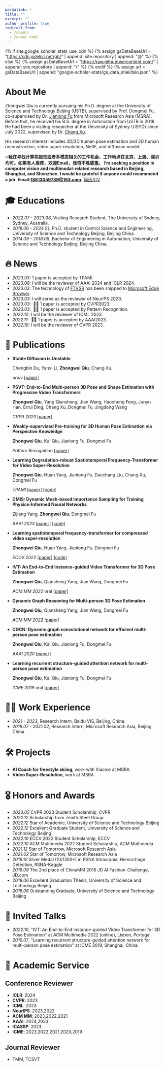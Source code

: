 ```yaml
---
permalink: /
title: ""
excerpt: ""
author_profile: true
redirect_from: 
  - /about/
  - /about.html
---
```


{% if site.google_scholar_stats_use_cdn %}
{% assign gsDataBaseUrl = "https://cdn.jsdelivr.net/gh/" | append: site.repository | append: "@" %}
{% else %}
{% assign gsDataBaseUrl = "https://raw.githubusercontent.com/" | append: site.repository | append: "/" %}
{% endif %}
{% assign url = gsDataBaseUrl | append: "google-scholar-stats/gs_data_shieldsio.json" %}

<span class='anchor' id='about-me'></span>

# About Me
Zhongwei Qiu is currently pursuing his Ph.D. degree at the University of Science and Technology Beijing (USTB), supervised by Prof. Dongmei Fu, co-supervised by Dr. [Jianlong Fu](https://jianlong-fu.github.io/) from Microsoft Research Asia (MSRA). Before that, he received his B.S. degree in Automation from USTB in 2018. He had been a visiting researcher at the University of Sydney (USYD) since July 2022, supervised by Dr. [Chang Xu](http://changxu.xyz/).

His research interest includes 2D/3D human pose estimation and 3D human reconstruction, video super-resolution, NeRF, and diffusion model.

🔥**我在寻找计算机视觉或者多模态相关的工作机会，工作地点在北京、上海、深圳均可。如果有人推荐，欢迎Email，我将不胜感激。
I‘m seeking a position in computer vision and multimodal-related research based in Beijing, Shanghai, and Shenzhen. I would be grateful if anyone could recommend a job. Email:18813059739@163.com.** [简历/CV](https://github.com/qiuzhongwei-USTB/qiuzhongwei-USTB.github.io/blob/main/docs/resume_qiuzhongwei.pdf)

# 🎓︎ Educations
- *2022.07 - 2023.08*, Visiting Research Student, The University of Sydney, Sydney, Australia.
- *2018.06 - 2024.01*, Ph.D. student in Control Science and Engineering, University of Science and Technology Beijing, Beijing China. 
- *2014.09 - 2018.06*, Bachelor of Engineering in Automation, University of Science and Technology Beijing, Beijing China. 

# 🔥 News
- *2023.03*: 1 paper is accepted by TPAMI.
- *2023.08*: I will be the reviewer of AAAI 2024 and ICLR 2024.
- *2023.03*: The technology of [FTVSR](https://github.com/researchmm/FTVSR) has been shipped to [Microsoft Edge Browser](https://blogs.windows.com/msedgedev/2023/03/08/video-super-resolution-in-microsoft-edge/).
- *2023.03*: I will serve as the reviewer of NeurIPS 2023.
- *2023.03*: &nbsp;🎉🎉 1 paper is accepted by CVPR2023. 
- *2023.03*: &nbsp;🎉🎉 1 paper is accepted by Pattern Recognition. 
- *2022.12*: I will be the reviewer of ICML 2023.
- *2022.11*: &nbsp;🎉🎉 1 paper is accepted by AAAI2023. 
- *2022.10*: I will be the reviewer of CVPR 2023.

# 📝 Publications 
- **Stable Diffusion is Unstable**
  
  Chengbin Du, Yanxi Li, **Zhongwei Qiu**, Chang Xu.
  
  *arxiv* [[paper]](https://arxiv.org/abs/2306.02583)
- **PSVT: End-to-End Multi-person 3D Pose and Shape Estimation with Progressive Video Transformers**
  
  **Zhongwei Qiu**, Yang Qiansheng, Jian Wang, Haocheng Feng, Junyu Han, Errui Ding, Chang Xu, Dongmei Fu, Jingdong Wang
  
  *CVPR 2023* [[paper]](https://arxiv.org/abs/2303.09187)
  
- **Weakly-supervised Pre-training for 3D Human Pose Estimation via Perspective Knowledge**
  
  **Zhongwei Qiu**, Kai Qiu, Jianlong Fu, Dongmei Fu
  
  *Pattern Recognition* [[paper]](https://www.sciencedirect.com/science/article/pii/S0031320323001978)
  
- **Learning Degradation-robust Spatiotemporal Frequency-Transformer for Video Super-Resolution**
  
  **Zhongwei Qiu**, Huan Yang, Jianlong Fu, Daochang Liu, Chang Xu, Dongmei Fu
  
  *TPAMI* [[paper]](https://arxiv.org/abs/2212.14046) [[code]](https://github.com/researchmm/FTVSR)

- **DMIS: Dynamic Mesh-based Importance Sampling for Training Physics-Informed Neural Networks**
  
  Zijiang Yang, **Zhongwei Qiu**, Dongmei Fu
  
  *AAAI 2023* [[paper]](https://arxiv.org/abs/2211.13944) [[code]](https://github.com/MatrixBrain/DMIS)
  
- **Learning spatiotemporal frequency-transformer for compressed video super-resolution**
  
  **Zhongwei Qiu**, Huan Yang, Jianlong Fu, Dongmei Fu
  
  *ECCV 2022* [[paper]](https://www.ecva.net/papers/eccv_2022/papers_ECCV/papers/136780252.pdf) [[code]](https://github.com/researchmm/FTVSR)
  
- **IVT: An End-to-End Instance-guided Video Transformer for 3D Pose Estimation**
  
  **Zhongwei Qiu**, Qiansheng Yang, Jian Wang, Dongmei Fu
  
  *ACM MM 2022* oral [[paper]](https://dl.acm.org/doi/abs/10.1145/3503161.3547871)

- **Dynamic Graph Reasoning for Multi-person 3D Pose Estimation**
  
  **Zhongwei Qiu**, Qiansheng Yang, Jian Wang, Dongmei Fu
  
  *ACM MM 2022* [[paper]](https://dl.acm.org/doi/abs/10.1145/3503161.3547846)
  
- **DGCN: Dynamic graph convolutional network for efficient multi-person pose estimation**
  
  **Zhongwei Qiu**, Kai Qiu, Jianlong Fu, Dongmei Fu
  
  *AAAI 2020* [[paper]](https://ojs.aaai.org/index.php/AAAI/article/view/6867)
  
- **Learning recurrent structure-guided attention network for multi-person pose estimation**
  
  **Zhongwei Qiu**, Kai Qiu, Jianlong Fu, Dongmei Fu
  
  *ICME 2019* oral [[paper]](https://ieeexplore.ieee.org/abstract/document/8785048)
  
# 👨‍💼 Work Experience
- *2021 - 2023*, Research Intern, Baidu VIS, Beijing, China.
- *2018.07 - 2021.02*, Research Intern, Microsoft Research Asia, Beijing, China.

# 🛠 Projects
- **AI Coach for freestyle skiing**, work with XiaoIce at MSRA
- **Video Super-Resolution**, work at MSRA

# 🎖 Honors and Awards
- *2023.05* CVPR 2023 Student Scholarship, CVPR
- *2022.12* Scholarship from Zenith Steel Group
- *2022.12* Star of Academic, University of Science and Technology Beijing
- *2022.12* Excellent Graduate Student, University of Science and Technology Beijing
- *2022.10* ECCV 2022 Student Scholarship, ECCV
- *2022.10* ACM Multimedia 2022 Student Scholarship, ACM Multimedia
- *2021.12* Star of Tomorrow, Microsoft Research Asia
- *2021.02* Star of Tomorrow, Microsoft Research Asia
- *2019.12* Silver Medal (10/1300+) in RSNA Intracranial Hemorrhage Detection, RSNA-Kaggle
- *2018.09* The 2nd place of ChinaMM 2018 JD AI Fashion-Challenge, JD.com
- *2018.06* Excellent Graduation Thesis, University of Science and Technology Beijing
- *2018.06* Outstanding Graduate, University of Science and Technology Beijing

# 💬 Invited Talks
- *2022.10*, "IVT: An End-to-End Instance-guided Video Transformer for 3D Pose Estimation" at ACM Multimedia 2022 (online), Lisbon, Portugal. 
- *2019.07*, "Learning recurrent structure-guided attention network for multi-person pose estimation" at ICME 2019, Shanghai, China.

# 📖 Academic Service
## Conference Reviewer
- **ICLR**: 2024
- **CVPR**: 2023
- **ICML**: 2023
- **NeurIPS**: 2023,2022
- **ACM MM**: 2023,2022,2021
- **AAAI**: 2024,2023
- **ICASSP**: 2023
- **ICME**: 2023,2022,2021,2020,2019

## Journal Reviewer
- TMM, TCSVT
